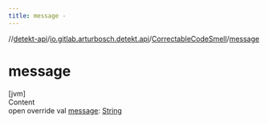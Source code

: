 ```yaml
---
title: message -
---
```

//[detekt-api](../../index.md)/[io.gitlab.arturbosch.detekt.api](../index.md)/[CorrectableCodeSmell](index.md)/[message](message.md)



# message  
[jvm]  
Content  
open override val [message](message.md): [String](https://kotlinlang.org/api/latest/jvm/stdlib/kotlin/-string/index.html)  



